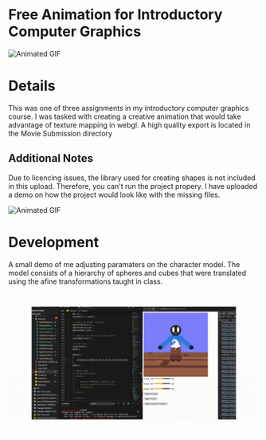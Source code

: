 # Free Animation for Introductory Computer Graphics
![Animated GIF](Movie%20Submission/dan_voicu_movie.gif)

# Details
This was one of three assignments in my introductory computer graphics course. I was tasked with creating a creative animation that would take advantage of texture mapping in webgl. A high quality export is located in the Movie Submission directory

## Additional Notes
Due to licencing issues, the library used for creating shapes is not included in this upload. Therefore, you can't run the project propery. I have uploaded a demo on how the project would look like with the missing files.

![Animated GIF](Movie%20Submission/working_code.gif)

# Development
A small demo of me adjusting paramaters on the character model. 
The model consists of a hierarchy of spheres and cubes that were translated using the afine transformations taught in class.

![Animated GIF](Movie%20Submission/happy.gif)
